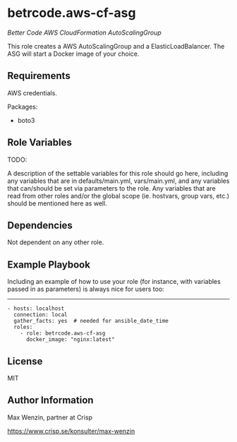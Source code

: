 betrcode.aws-cf-asg
===================

*Better Code AWS CloudFormation AutoScalingGroup*

This role creates a AWS AutoScalingGroup and a 
ElasticLoadBalancer. The ASG will start a Docker image of 
your choice.


Requirements
------------

AWS credentials.

Packages:

* boto3


Role Variables
--------------

TODO: 

A description of the settable variables for this role should go here, including any variables that are in defaults/main.yml, vars/main.yml, and any variables that can/should be set via parameters to the role. Any variables that are read from other roles and/or the global scope (ie. hostvars, group vars, etc.) should be mentioned here as well.

Dependencies
------------

Not dependent on any other role.


Example Playbook
----------------

Including an example of how to use your role (for instance, with variables passed in as parameters) is always nice for users too:

---

    - hosts: localhost
      connection: local
      gather_facts: yes  # needed for ansible_date_time
      roles:
        - role: betrcode.aws-cf-asg
          docker_image: "nginx:latest"

License
-------

MIT

Author Information
------------------

Max Wenzin, partner at Crisp

https://www.crisp.se/konsulter/max-wenzin

